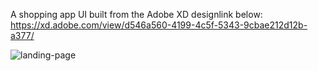 A shopping app UI built from the Adobe XD designlink below:
https://xd.adobe.com/view/d546a560-4199-4c5f-5343-9cbae212d12b-a377/

![landing-page](https://github.com/JideijeEmeka/shopping_app/blob/main/assets/gif/20210904_003228.gif)